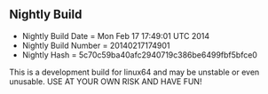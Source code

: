 
Nightly Build
------------------------------

* Nightly Build Date = Mon Feb 17 17:49:01 UTC 2014
* Nightly Build Number = 20140217174901
* Nightly Hash = 5c70c59ba40afc2940719c386be6499fbf5bfce0

This is a development build for linux64 and may be unstable or even unusable.
USE AT YOUR OWN RISK AND HAVE FUN!

